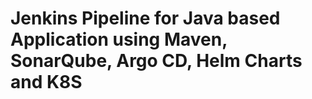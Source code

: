  # Jenkins Pipeline for Java based Application using Maven, SonarQube, Argo CD, Helm Charts and K8S

